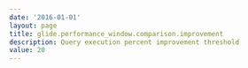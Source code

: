 ```yaml
---
date: '2016-01-01'
layout: page
title: glide.performance_window.comparison.improvement
description: Query execution percent improvement threshold
value: 20
---
```

